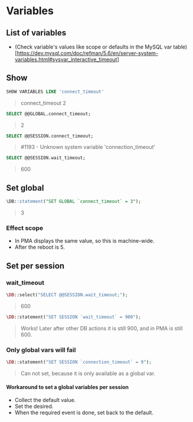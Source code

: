 # Variables

## List of variables

* (Check variable's values like scope or defaults in the MySQL var table)[https://dev.mysql.com/doc/refman/5.6/en/server-system-variables.html#sysvar_interactive_timeout]

## Show

```sql
SHOW VARIABLES LIKE 'connect_timeout'
```
> connect_timeout 2

```sql
SELECT @@GLOBAL.connect_timeout;
```
> 2

```sql
SELECT @@SESSION.connect_timeout;
```
> #1193 - Unknown system variable 'connection_timeout'

```sql
SELECT @@SESSION.wait_timeout;
```
> 600

## Set global

```sql
\DB::statement("SET GLOBAL `connect_timeout` = 3");
```
> 3

### Effect scope

* In PMA displays the same value, so this is machine-wide.
* After the reboot is 5.

## Set per session

### wait_timeout

```php
\DB::select("SELECT @@SESSION.wait_timeout;");
```
> 600

```php
\DB::statement("SET SESSION `wait_timeout` = 900");
```
> Works! Later after other DB actions it is still 900, and in PMA is still 600.

### Only global vars will fail

```php
\DB::statement("SET SESSION `connection_timeout` = 9");
```
> Can not set, because it is only available as a global var.

#### Workaround to set a global variables per session

* Collect the default value.
* Set the desired.
* When the required event is done, set back to the default.